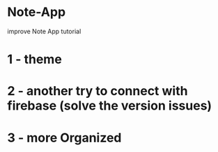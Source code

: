 # Note-App
improve Note App tutorial

# 1 - theme
# 2 - another try to connect with firebase (solve the version issues)
# 3 - more Organized
